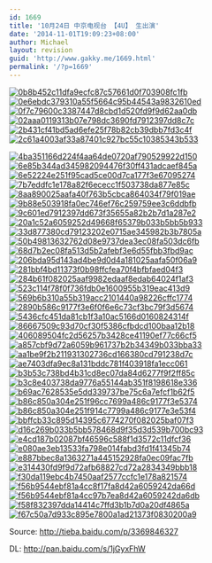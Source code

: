 ```yaml
---
id: 1669
title: '10月24日 中京电视台 【4U】 生出演'
date: '2014-11-01T19:09:23+08:00'
author: Michael
layout: revision
guid: 'http://www.gakky.me/1669.html'
permalink: '/?p=1669'
---
```


[![0b8b452c11dfa9ecfc87c57661d0f703908fc1fb](http://www.yui-aragaki.org/wp-content/uploads/2014/11/0b8b452c11dfa9ecfc87c57661d0f703908fc1fb.jpg)](http://www.yui-aragaki.org/wp-content/uploads/2014/11/0b8b452c11dfa9ecfc87c57661d0f703908fc1fb.jpg) [![0e6ebdc379310a55f5664c95b44543a9832610ed](http://www.yui-aragaki.org/wp-content/uploads/2014/11/0e6ebdc379310a55f5664c95b44543a9832610ed.jpg)](http://www.yui-aragaki.org/wp-content/uploads/2014/11/0e6ebdc379310a55f5664c95b44543a9832610ed.jpg) [![0f7c79600c3387447d8cbd1d520fd9f9d62aa0db](http://www.yui-aragaki.org/wp-content/uploads/2014/11/0f7c79600c3387447d8cbd1d520fd9f9d62aa0db.jpg)](http://www.yui-aragaki.org/wp-content/uploads/2014/11/0f7c79600c3387447d8cbd1d520fd9f9d62aa0db.jpg) [![02aaa0119313b07e798dc3690fd7912397dd8c7c](http://www.yui-aragaki.org/wp-content/uploads/2014/11/02aaa0119313b07e798dc3690fd7912397dd8c7c.jpg)](http://www.yui-aragaki.org/wp-content/uploads/2014/11/02aaa0119313b07e798dc3690fd7912397dd8c7c.jpg) [![2b431cf41bd5ad6efe25f78b82cb39dbb7fd3c4f](http://www.yui-aragaki.org/wp-content/uploads/2014/11/2b431cf41bd5ad6efe25f78b82cb39dbb7fd3c4f.jpg)](http://www.yui-aragaki.org/wp-content/uploads/2014/11/2b431cf41bd5ad6efe25f78b82cb39dbb7fd3c4f.jpg) [![2c61a4003af33a87401c927bc55c10385343b533](http://www.yui-aragaki.org/wp-content/uploads/2014/11/2c61a4003af33a87401c927bc55c10385343b533.jpg)](http://www.yui-aragaki.org/wp-content/uploads/2014/11/2c61a4003af33a87401c927bc55c10385343b533.jpg)

[![4ba351166d224f4aa64de0720af790529922d150](http://www.yui-aragaki.org/wp-content/uploads/2014/11/4ba351166d224f4aa64de0720af790529922d150.jpg)](http://www.yui-aragaki.org/wp-content/uploads/2014/11/4ba351166d224f4aa64de0720af790529922d150.jpg) [![6e85b344ad345982094476f30ff431adcaef845a](http://www.yui-aragaki.org/wp-content/uploads/2014/11/6e85b344ad345982094476f30ff431adcaef845a.jpg)](http://www.yui-aragaki.org/wp-content/uploads/2014/11/6e85b344ad345982094476f30ff431adcaef845a.jpg) [![6e52224e251f95cad5ce00d7ca177f3e67095274](http://www.yui-aragaki.org/wp-content/uploads/2014/11/6e52224e251f95cad5ce00d7ca177f3e67095274.jpg)](http://www.yui-aragaki.org/wp-content/uploads/2014/11/6e52224e251f95cad5ce00d7ca177f3e67095274.jpg) [![7b7eddfc1e178a82f6ececc1f503738da877e85c](http://www.yui-aragaki.org/wp-content/uploads/2014/11/7b7eddfc1e178a82f6ececc1f503738da877e85c.jpg)](http://www.yui-aragaki.org/wp-content/uploads/2014/11/7b7eddfc1e178a82f6ececc1f503738da877e85c.jpg) [![8aa890025aafa40f763b5cbca864034f79f019ae](http://www.yui-aragaki.org/wp-content/uploads/2014/11/8aa890025aafa40f763b5cbca864034f79f019ae.jpg)](http://www.yui-aragaki.org/wp-content/uploads/2014/11/8aa890025aafa40f763b5cbca864034f79f019ae.jpg) [![9b88e503918fa0ec746ef76c259759ee3c6ddbfb](http://www.yui-aragaki.org/wp-content/uploads/2014/11/9b88e503918fa0ec746ef76c259759ee3c6ddbfb.jpg)](http://www.yui-aragaki.org/wp-content/uploads/2014/11/9b88e503918fa0ec746ef76c259759ee3c6ddbfb.jpg) [![9c601ed7912397dd673f35655a82b2b7d1a287e2](http://www.yui-aragaki.org/wp-content/uploads/2014/11/9c601ed7912397dd673f35655a82b2b7d1a287e2.jpg)](http://www.yui-aragaki.org/wp-content/uploads/2014/11/9c601ed7912397dd673f35655a82b2b7d1a287e2.jpg) [![20a1c52a6059252d49668f65379b033b5bb5b933](http://www.yui-aragaki.org/wp-content/uploads/2014/11/20a1c52a6059252d49668f65379b033b5bb5b933.jpg)](http://www.yui-aragaki.org/wp-content/uploads/2014/11/20a1c52a6059252d49668f65379b033b5bb5b933.jpg) [![33d877380cd79123202e0715ae345982b3b7805a](http://www.yui-aragaki.org/wp-content/uploads/2014/11/33d877380cd79123202e0715ae345982b3b7805a.jpg)](http://www.yui-aragaki.org/wp-content/uploads/2014/11/33d877380cd79123202e0715ae345982b3b7805a.jpg) [![50b49813632762d08e9737dea3ec08fa503dc6fb](http://www.yui-aragaki.org/wp-content/uploads/2014/11/50b49813632762d08e9737dea3ec08fa503dc6fb.jpg)](http://www.yui-aragaki.org/wp-content/uploads/2014/11/50b49813632762d08e9737dea3ec08fa503dc6fb.jpg) [![68d7b2ec08fa513d5b2afebf3e6d55fbb3fbd9ac](http://www.yui-aragaki.org/wp-content/uploads/2014/11/68d7b2ec08fa513d5b2afebf3e6d55fbb3fbd9ac.jpg)](http://www.yui-aragaki.org/wp-content/uploads/2014/11/68d7b2ec08fa513d5b2afebf3e6d55fbb3fbd9ac.jpg) [![206bda95d143ad4be9d0d4a181025aafa50f06a9](http://www.yui-aragaki.org/wp-content/uploads/2014/11/206bda95d143ad4be9d0d4a181025aafa50f06a9.jpg)](http://www.yui-aragaki.org/wp-content/uploads/2014/11/206bda95d143ad4be9d0d4a181025aafa50f06a9.jpg) [![281bbf4bd11373f0b98ffcfea70f4bfbfaed04f3](http://www.yui-aragaki.org/wp-content/uploads/2014/11/281bbf4bd11373f0b98ffcfea70f4bfbfaed04f3.jpg)](http://www.yui-aragaki.org/wp-content/uploads/2014/11/281bbf4bd11373f0b98ffcfea70f4bfbfaed04f3.jpg) [![284b61f082025aaf9982edaaf8edab64024f1af3](http://www.yui-aragaki.org/wp-content/uploads/2014/11/284b61f082025aaf9982edaaf8edab64024f1af3.jpg)](http://www.yui-aragaki.org/wp-content/uploads/2014/11/284b61f082025aaf9982edaaf8edab64024f1af3.jpg) [![523c114f78f0f736fdb0e1600955b319eac413d9](http://www.yui-aragaki.org/wp-content/uploads/2014/11/523c114f78f0f736fdb0e1600955b319eac413d9.jpg)](http://www.yui-aragaki.org/wp-content/uploads/2014/11/523c114f78f0f736fdb0e1600955b319eac413d9.jpg) [![569b6b310a55b319acc2101440a98226cffc1774](http://www.yui-aragaki.org/wp-content/uploads/2014/11/569b6b310a55b319acc2101440a98226cffc1774.jpg)](http://www.yui-aragaki.org/wp-content/uploads/2014/11/569b6b310a55b319acc2101440a98226cffc1774.jpg) [![2890b586c9177f3e6f0f6e6c73cf3bc79f3d5674](http://www.yui-aragaki.org/wp-content/uploads/2014/11/2890b586c9177f3e6f0f6e6c73cf3bc79f3d5674.jpg)](http://www.yui-aragaki.org/wp-content/uploads/2014/11/2890b586c9177f3e6f0f6e6c73cf3bc79f3d5674.jpg) [![5436cfc451da81cb1f3a10ac5166d0160824314f](http://www.yui-aragaki.org/wp-content/uploads/2014/11/5436cfc451da81cb1f3a10ac5166d0160824314f.jpg)](http://www.yui-aragaki.org/wp-content/uploads/2014/11/5436cfc451da81cb1f3a10ac5166d0160824314f.jpg) [![86667509c93d70cf30f5386cfbdcd100baa12b18](http://www.yui-aragaki.org/wp-content/uploads/2014/11/86667509c93d70cf30f5386cfbdcd100baa12b18.jpg)](http://www.yui-aragaki.org/wp-content/uploads/2014/11/86667509c93d70cf30f5386cfbdcd100baa12b18.jpg) [![406089504fc2d56257b3428ce41190ef77c66cf5](http://www.yui-aragaki.org/wp-content/uploads/2014/11/406089504fc2d56257b3428ce41190ef77c66cf5.jpg)](http://www.yui-aragaki.org/wp-content/uploads/2014/11/406089504fc2d56257b3428ce41190ef77c66cf5.jpg) [![a857cbf9d72a6059b961737b2b34349b033bba33](http://www.yui-aragaki.org/wp-content/uploads/2014/11/a857cbf9d72a6059b961737b2b34349b033bba33.jpg)](http://www.yui-aragaki.org/wp-content/uploads/2014/11/a857cbf9d72a6059b961737b2b34349b033bba33.jpg) [![aa1be9f2b211931302736cd166380cd791238d7c](http://www.yui-aragaki.org/wp-content/uploads/2014/11/aa1be9f2b211931302736cd166380cd791238d7c.jpg)](http://www.yui-aragaki.org/wp-content/uploads/2014/11/aa1be9f2b211931302736cd166380cd791238d7c.jpg) [![ae7403dfa9ec8a131bddc781f403918fa1ecc061](http://www.yui-aragaki.org/wp-content/uploads/2014/11/ae7403dfa9ec8a131bddc781f403918fa1ecc061.jpg)](http://www.yui-aragaki.org/wp-content/uploads/2014/11/ae7403dfa9ec8a131bddc781f403918fa1ecc061.jpg) [![b3b53c738bd4b31cd8ec07da84d6277f9f2ff85c](http://www.yui-aragaki.org/wp-content/uploads/2014/11/b3b53c738bd4b31cd8ec07da84d6277f9f2ff85c.jpg)](http://www.yui-aragaki.org/wp-content/uploads/2014/11/b3b53c738bd4b31cd8ec07da84d6277f9f2ff85c.jpg) [![b3c8e403738da9776a55144ab351f8198618e336](http://www.yui-aragaki.org/wp-content/uploads/2014/11/b3c8e403738da9776a55144ab351f8198618e336.jpg)](http://www.yui-aragaki.org/wp-content/uploads/2014/11/b3c8e403738da9776a55144ab351f8198618e336.jpg) [![b69ac7628535e5dd339737be75c6a7efcf1b62f5](http://www.yui-aragaki.org/wp-content/uploads/2014/11/b69ac7628535e5dd339737be75c6a7efcf1b62f5.jpg)](http://www.yui-aragaki.org/wp-content/uploads/2014/11/b69ac7628535e5dd339737be75c6a7efcf1b62f5.jpg) [![b86c850a304e251f96cc7699a486c9177f3e5374](http://www.yui-aragaki.org/wp-content/uploads/2014/11/b86c850a304e251f96cc7699a486c9177f3e5374.jpg)](http://www.yui-aragaki.org/wp-content/uploads/2014/11/b86c850a304e251f96cc7699a486c9177f3e5374.jpg) [![b86c850a304e251f914c7799a486c9177e3e53f4](http://www.yui-aragaki.org/wp-content/uploads/2014/11/b86c850a304e251f914c7799a486c9177e3e53f4.jpg)](http://www.yui-aragaki.org/wp-content/uploads/2014/11/b86c850a304e251f914c7799a486c9177e3e53f4.jpg) [![bbffcb33c895d14395c6774270f082025baf07f3](http://www.yui-aragaki.org/wp-content/uploads/2014/11/bbffcb33c895d14395c6774270f082025baf07f3.jpg)](http://www.yui-aragaki.org/wp-content/uploads/2014/11/bbffcb33c895d14395c6774270f082025baf07f3.jpg) [![d16c269b033b5bb578468d9f35d3d539b700bc93](http://www.yui-aragaki.org/wp-content/uploads/2014/11/d16c269b033b5bb578468d9f35d3d539b700bc93.jpg)](http://www.yui-aragaki.org/wp-content/uploads/2014/11/d16c269b033b5bb578468d9f35d3d539b700bc93.jpg) [![e4cd187b02087bf46596c588f1d3572c11dfcf36](http://www.yui-aragaki.org/wp-content/uploads/2014/11/e4cd187b02087bf46596c588f1d3572c11dfcf36.jpg)](http://www.yui-aragaki.org/wp-content/uploads/2014/11/e4cd187b02087bf46596c588f1d3572c11dfcf36.jpg) [![e080ae3eb13533fa798e014fabd3fd1f41345b74](http://www.yui-aragaki.org/wp-content/uploads/2014/11/e080ae3eb13533fa798e014fabd3fd1f41345b74.jpg)](http://www.yui-aragaki.org/wp-content/uploads/2014/11/e080ae3eb13533fa798e014fabd3fd1f41345b74.jpg) [![e887bbec8a1363271a445152928fa0ec09fac7fb](http://www.yui-aragaki.org/wp-content/uploads/2014/11/e887bbec8a1363271a445152928fa0ec09fac7fb.jpg)](http://www.yui-aragaki.org/wp-content/uploads/2014/11/e887bbec8a1363271a445152928fa0ec09fac7fb.jpg) [![e314430fd9f9d72afb68827cd72a2834349bbb18](http://www.yui-aragaki.org/wp-content/uploads/2014/11/e314430fd9f9d72afb68827cd72a2834349bbb18.jpg)](http://www.yui-aragaki.org/wp-content/uploads/2014/11/e314430fd9f9d72afb68827cd72a2834349bbb18.jpg) [![f30da119ebc4b7450aaf2577ccfc1e178a821574](http://www.yui-aragaki.org/wp-content/uploads/2014/11/f30da119ebc4b7450aaf2577ccfc1e178a821574.jpg)](http://www.yui-aragaki.org/wp-content/uploads/2014/11/f30da119ebc4b7450aaf2577ccfc1e178a821574.jpg) [![f56b9544ebf81a4cc8f17fa8d42a6059242da66d](http://www.yui-aragaki.org/wp-content/uploads/2014/11/f56b9544ebf81a4cc8f17fa8d42a6059242da66d.jpg)](http://www.yui-aragaki.org/wp-content/uploads/2014/11/f56b9544ebf81a4cc8f17fa8d42a6059242da66d.jpg) [![f56b9544ebf81a4cc97b7ea8d42a6059242da6db](http://www.yui-aragaki.org/wp-content/uploads/2014/11/f56b9544ebf81a4cc97b7ea8d42a6059242da6db.jpg)](http://www.yui-aragaki.org/wp-content/uploads/2014/11/f56b9544ebf81a4cc97b7ea8d42a6059242da6db.jpg) [![f58f832397dda14414c7ffd3b1b7d0a20df4865a](http://www.yui-aragaki.org/wp-content/uploads/2014/11/f58f832397dda14414c7ffd3b1b7d0a20df4865a.jpg)](http://www.yui-aragaki.org/wp-content/uploads/2014/11/f58f832397dda14414c7ffd3b1b7d0a20df4865a.jpg) [![f67c50a7d933c895e7800a1ad21373f0830200a9](http://www.yui-aragaki.org/wp-content/uploads/2014/11/f67c50a7d933c895e7800a1ad21373f0830200a9.jpg)](http://www.yui-aragaki.org/wp-content/uploads/2014/11/f67c50a7d933c895e7800a1ad21373f0830200a9.jpg)

Source: <http://tieba.baidu.com/p/3369846327>

DL: <http://pan.baidu.com/s/1jGyxFhW>